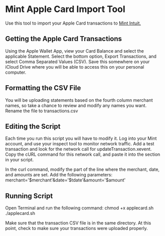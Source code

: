 # Mint Apple Card Import Tool
Use this tool to import your Apple Card transactions to [Mint Intuit.](https://www.mint.com/)

## Getting the Apple Card Transactions
Using the Apple Wallet App, view your Card Balance and select the applicable Statement. Select the bottom option, Export Transactions, and select Comma Separated Values (CSV). Save this somewhere on your iCloud Drive where you will be able to access this on your personal computer.

## Formatting the CSV File
You will be uploading statements based on the fourth column merchant names, so take a chance to review and modify any names you want.
Rename the file to transactions.csv

## Editing the Script
Each time you run this script you will have to modify it. Log into your Mint account, and use your inspect tool to monitor network traffic. Add a test transaction and look for the network call for updateTransaction.xevent. Copy the cURL command for this network call, and paste it into the <INSERT CURL COMMAND HERE> section in your script.

In the curl command, modify the part of the line where the merchant, date, and amounts are set. Add the following parameters:
merchant='$merchant'&date='$tdate'&amount='$amount'

## Running Script
Open Terminal and run the following command:
chmod +x applecard.sh
./applecard.sh

Make sure that the transaction CSV file is in the same directory. At this point, check to make sure your transactions were uploaded properly.
